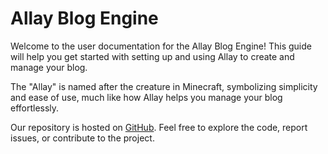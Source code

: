 # Allay Blog Engine

Welcome to the user documentation for the Allay Blog Engine! This guide will help you get started with setting up and using Allay to create and manage your blog.

The "Allay" is named after the creature in Minecraft, symbolizing simplicity and ease of use, much like how Allay helps you manage your blog effortlessly.

Our repository is hosted on [GitHub](https://github.com/PKUSoftwareEngineeringTeam/Allay). Feel free to explore the code, report issues, or contribute to the project.
